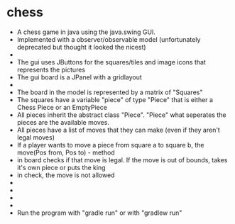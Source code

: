 # chess
- A chess game in java using the java.swing GUI.
- Implemented with a observer/observable model (unfortunately deprecated but thought it looked the nicest)
-
- The gui uses JButtons for the squares/tiles and image icons that represents the pictures
- The gui board is a JPanel with a gridlayout
- 
- The board in the model is represented by a matrix of "Squares"
- The squares have a variable "piece" of type "Piece" that is either a Chess Piece or an EmptyPiece
- All pieces inherit the abstract class "Piece". "Piece" what seperates the pieces are the available moves.
- All pieces have a list of moves that they can make (even if they aren't legal moves)
- If a player wants to move a piece from square a to square b, the move(Pos from, Pos to) - method 
- in board checks if that move is legal. If the move is out of bounds, takes it's own piece or puts the king
- in check, the move is not allowed
- 
- 
- 
- 
- Run the program with "gradle run" or with "gradlew run"


